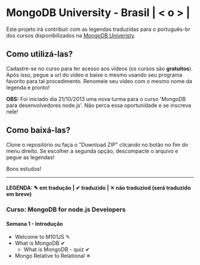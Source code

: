 # MongoDB University - Brasil | < o > |

Este projeto irá contribuir com as legendas traduzidas para o português-br dos cursos disponibilizados na [MongoDB Univeristy](https://education.mongodb.com). 

## Como utilizá-las?
Cadastre-se no curso para ter acesso aos vídeos (os cursos são **gratuitos**). Após isso, pegue a url do vídeo e baixe o mesmo usando seu programa favorito para tal procedimento. Renomeie seu vídeo com o mesmo nome da legenda e pronto!

**OBS:** Foi iniciado dia 21/10/2013 uma nova turma para o curso 'MongoDB para desenvolvedores node.js'. Não perca essa oportunidade e se inscreva nele!

## Como baixá-las?
Clone o repositório ou faça o "Download ZIP" clicando no botão no fim do menu direito. Se escolher a segunda opção, descompacte o arquivo e pegue as legendas!

Bons estudos!

---
#### LEGENDA: ✎ em tradução | ✔ traduzido | ✕ não traduziod (será traduzido em breve)

### Curso: MongoDB for node.js Developers

#### Semana 1 - Introdução

* Welcome to M101JS ✎ 
* What is MongoDB ✔
	* What is MongoDB - quiz ✔
* Mongo Relative to Relational ✕


